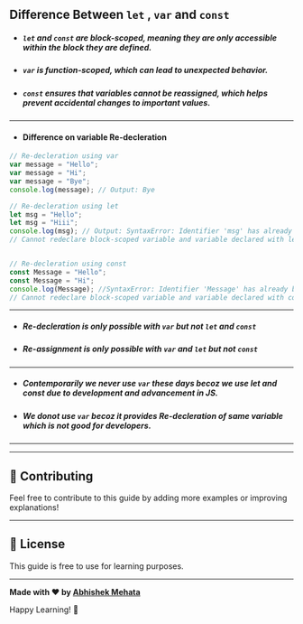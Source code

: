 ## Difference Between `let` , `var` and `const`

- ##### `let` and `const` are block-scoped, meaning they are only accessible within the block they are defined.
- ##### `var` is function-scoped, which can lead to unexpected behavior.
- ##### `const` ensures that variables cannot be reassigned, which helps prevent accidental changes to important values.
---
- #### Difference on variable Re-decleration

```js
// Re-decleration using var
var message = "Hello";
var message = "Hi";
var message = "Bye";
console.log(message); // Output: Bye

// Re-decleration using let
let msg = "Hello";
let msg = "Hiii";
console.log(msg); // Output: SyntaxError: Identifier 'msg' has already been declared
// Cannot redeclare block-scoped variable and variable declared with let is block-scoped variable


// Re-decleration using const
const Message = "Hello";
const Message = "Hi";
console.log(Message); //SyntaxError: Identifier 'Message' has already been declared
// Cannot redeclare block-scoped variable and variable declared with const is block-scoped variable
```
---
- ##### Re-decleration is only possible with `var` but not `let` and `const`
- ##### Re-assignment is only possible with `var` and `let` but not `const`

---

- ##### Contemporarily we never use `var` these days becoz we use let and const due to development and advancement in JS.
- ##### We donot use `var` becoz it provides Re-decleration of same variable which is not good for developers.

---


---

## 🤝 Contributing

Feel free to contribute to this guide by adding more examples or improving explanations!

---

## 📄 License

This guide is free to use for learning purposes.

---

**Made with ❤️ by [Abhishek Mehata](https://github.com/Abhishek-mehata)**

Happy Learning! 🚀